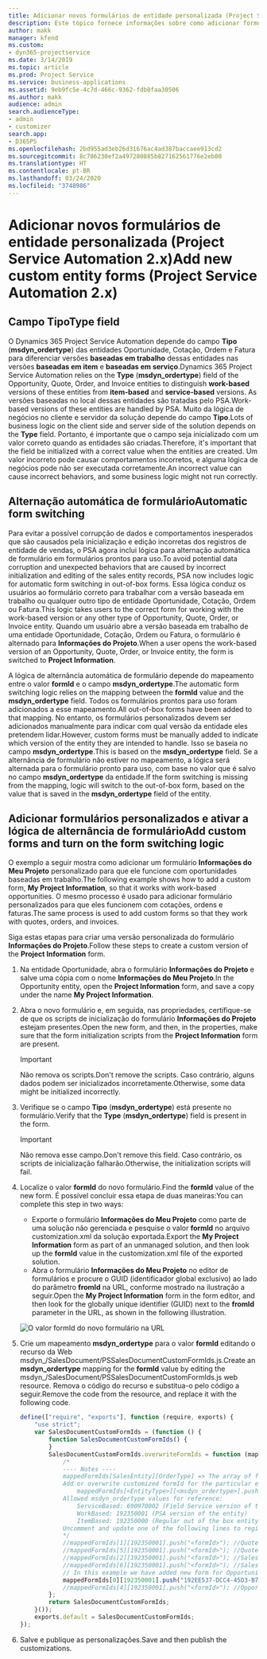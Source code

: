 ```yaml
---
title: Adicionar novos formulários de entidade personalizada (Project Service Automation 2.x)
description: Este tópico fornece informações sobre como adicionar formulários da entidade personalizada para oportunidades, cotações, ordens ou faturas no Dynamics 365 Project Service Automation 2.x.
author: makk
manager: kfend
ms.custom:
- dyn365-projectservice
ms.date: 3/14/2019
ms.topic: article
ms.prod: Project Service
ms.service: business-applications
ms.assetid: 9eb9fc5e-4c7d-466c-9362-fdb0faa30506
ms.author: makk
audience: admin
search.audienceType:
- admin
- customizer
search.app:
- D365PS
ms.openlocfilehash: 2bd955ad3eb26d31676ac4ad387baccaee913cd2
ms.sourcegitcommit: 8c786230ef2a497280885b827162561776e2eb00
ms.translationtype: HT
ms.contentlocale: pt-BR
ms.lasthandoff: 03/24/2020
ms.locfileid: "3748986"
---
```

# <a name="add-new-custom-entity-forms-project-service-automation-2x"></a><span data-ttu-id="52623-103">Adicionar novos formulários de entidade personalizada (Project Service Automation 2.x)</span><span class="sxs-lookup"><span data-stu-id="52623-103">Add new custom entity forms (Project Service Automation 2.x)</span></span>

## <a name="type-field"></a><span data-ttu-id="52623-104">Campo Tipo</span><span class="sxs-lookup"><span data-stu-id="52623-104">Type field</span></span> 

<span data-ttu-id="52623-105">O Dynamics 365 Project Service Automation depende do campo **Tipo** (**msdyn\_ordertype**) das entidades Oportunidade, Cotação, Ordem e Fatura para diferenciar versões **baseadas em trabalho** dessas entidades nas versões **baseadas em item** e **baseadas em serviço**.</span><span class="sxs-lookup"><span data-stu-id="52623-105">Dynamics 365 Project Service Automation relies on the **Type** (**msdyn\_ordertype**) field of the Opportunity, Quote, Order, and Invoice entities to distinguish **work-based** versions of these entities from **item-based** and **service-based** versions.</span></span> <span data-ttu-id="52623-106">As versões baseadas no local dessas entidades são tratadas pelo PSA.</span><span class="sxs-lookup"><span data-stu-id="52623-106">Work-based versions of these entities are handled by PSA.</span></span> <span data-ttu-id="52623-107">Muito da lógica de negócios no cliente e servidor da solução depende do campo **Tipo**.</span><span class="sxs-lookup"><span data-stu-id="52623-107">Lots of business logic on the client side and server side of the solution depends on the **Type** field.</span></span> <span data-ttu-id="52623-108">Portanto, é importante que o campo seja inicializado com um valor correto quando as entidades são criadas.</span><span class="sxs-lookup"><span data-stu-id="52623-108">Therefore, it's important that the field be initialized with a correct value when the entities are created.</span></span> <span data-ttu-id="52623-109">Um valor incorreto pode causar comportamentos incorretos, e alguma lógica de negócios pode não ser executada corretamente.</span><span class="sxs-lookup"><span data-stu-id="52623-109">An incorrect value can cause incorrect behaviors, and some business logic might not run correctly.</span></span>

## <a name="automatic-form-switching"></a><span data-ttu-id="52623-110">Alternação automática de formulário</span><span class="sxs-lookup"><span data-stu-id="52623-110">Automatic form switching</span></span>

<span data-ttu-id="52623-111">Para evitar a possível corrupção de dados e comportamentos inesperados que são causados pela inicialização e edição incorretas dos registros de entidade de vendas, o PSA agora inclui lógica para alternação automática de formulário em formulários prontos para uso.</span><span class="sxs-lookup"><span data-stu-id="52623-111">To avoid potential data corruption and unexpected behaviors that are caused by incorrect initialization and editing of the sales entity records, PSA now includes logic for automatic form switching in out-of-box forms.</span></span> <span data-ttu-id="52623-112">Essa lógica conduz os usuários ao formulário correto para trabalhar com a versão baseada em trabalho ou qualquer outro tipo de entidade Oportunidade, Cotação, Ordem ou Fatura.</span><span class="sxs-lookup"><span data-stu-id="52623-112">This logic takes users to the correct form for working with the work-based version or any other type of Opportunity, Quote, Order, or Invoice entity.</span></span> <span data-ttu-id="52623-113">Quando um usuário abre a versão baseada em trabalho de uma entidade Oportunidade, Cotação, Ordem ou Fatura, o formulário é alternado para **Informações do Projeto**.</span><span class="sxs-lookup"><span data-stu-id="52623-113">When a user opens the work-based version of an Opportunity, Quote, Order, or Invoice entity, the form is switched to **Project Information**.</span></span>

<span data-ttu-id="52623-114">A lógica de alternância automática de formulário depende do mapeamento entre o valor **formId** e o campo **msdyn\_ordertype**.</span><span class="sxs-lookup"><span data-stu-id="52623-114">The automatic form switching logic relies on the mapping between the **formId** value and the **msdyn\_ordertype** field.</span></span> <span data-ttu-id="52623-115">Todos os formulários prontos para uso foram adicionados a esse mapeamento.</span><span class="sxs-lookup"><span data-stu-id="52623-115">All out-of-box forms have been added to that mapping.</span></span> <span data-ttu-id="52623-116">No entanto, os formulários personalizados devem ser adicionados manualmente para indicar com qual versão da entidade eles pretendem lidar.</span><span class="sxs-lookup"><span data-stu-id="52623-116">However, custom forms must be manually added to indicate which version of the entity they are intended to handle.</span></span> <span data-ttu-id="52623-117">Isso se baseia no campo **msdyn\_ordertype**.</span><span class="sxs-lookup"><span data-stu-id="52623-117">This is based on the **msdyn\_ordertype** field.</span></span> <span data-ttu-id="52623-118">Se a alternância de formulário não estiver no mapeamento, a lógica será alternada para o formulário pronto para uso, com base no valor que é salvo no campo **msdyn\_ordertype** da entidade.</span><span class="sxs-lookup"><span data-stu-id="52623-118">If the form switching is missing from the mapping, logic will switch to the out-of-box form, based on the value that is saved in the **msdyn\_ordertype** field of the entity.</span></span>

## <a name="add-custom-forms-and-turn-on-the-form-switching-logic"></a><span data-ttu-id="52623-119">Adicionar formulários personalizados e ativar a lógica de alternância de formulário</span><span class="sxs-lookup"><span data-stu-id="52623-119">Add custom forms and turn on the form switching logic</span></span>

<span data-ttu-id="52623-120">O exemplo a seguir mostra como adicionar um formulário **Informações do Meu Projeto** personalizado para que ele funcione com oportunidades baseadas em trabalho.</span><span class="sxs-lookup"><span data-stu-id="52623-120">The following example shows how to add a custom form, **My Project Information**, so that it works with work-based opportunities.</span></span> <span data-ttu-id="52623-121">O mesmo processo é usado para adicionar formulário personalizados para que eles funcionem com cotações, ordens e faturas.</span><span class="sxs-lookup"><span data-stu-id="52623-121">The same process is used to add custom forms so that they work with quotes, orders, and invoices.</span></span>

<span data-ttu-id="52623-122">Siga estas etapas para criar uma versão personalizada do formulário **Informações do Projeto**.</span><span class="sxs-lookup"><span data-stu-id="52623-122">Follow these steps to create a custom version of the **Project Information** form.</span></span>

1. <span data-ttu-id="52623-123">Na entidade Oportunidade, abra o formulário **Informações do Projeto** e salve uma cópia com o nome **Informações do Meu Projeto**.</span><span class="sxs-lookup"><span data-stu-id="52623-123">In the Opportunity entity, open the **Project Information** form, and save a copy under the name **My Project Information**.</span></span>
2. <span data-ttu-id="52623-124">Abra o novo formulário e, em seguida, nas propriedades, certifique-se de que os scripts de inicialização do formulário **Informações do Projeto** estejam presentes.</span><span class="sxs-lookup"><span data-stu-id="52623-124">Open the new form, and then, in the properties, make sure that the form initialization scripts from the **Project Information** form are present.</span></span> 

    > [!IMPORTANT]
    > <span data-ttu-id="52623-125">Não remova os scripts.</span><span class="sxs-lookup"><span data-stu-id="52623-125">Don't remove the scripts.</span></span> <span data-ttu-id="52623-126">Caso contrário, alguns dados podem ser inicializados incorretamente.</span><span class="sxs-lookup"><span data-stu-id="52623-126">Otherwise, some data might be initialized incorrectly.</span></span>

3. <span data-ttu-id="52623-127">Verifique se o campo **Tipo** (**msdyn\_ordertype**) está presente no formulário.</span><span class="sxs-lookup"><span data-stu-id="52623-127">Verify that the **Type** (**msdyn\_ordertype**) field is present in the form.</span></span> 

    > [!IMPORTANT]
    > <span data-ttu-id="52623-128">Não remova esse campo.</span><span class="sxs-lookup"><span data-stu-id="52623-128">Don't remove this field.</span></span> <span data-ttu-id="52623-129">Caso contrário, os scripts de inicialização falharão.</span><span class="sxs-lookup"><span data-stu-id="52623-129">Otherwise, the initialization scripts will fail.</span></span>

4. <span data-ttu-id="52623-130">Localize o valor **formId** do novo formulário.</span><span class="sxs-lookup"><span data-stu-id="52623-130">Find the **formId** value of the new form.</span></span> <span data-ttu-id="52623-131">É possível concluir essa etapa de duas maneiras:</span><span class="sxs-lookup"><span data-stu-id="52623-131">You can complete this step in two ways:</span></span>

    - <span data-ttu-id="52623-132">Exporte o formulário **Informações do Meu Projeto** como parte de uma solução não gerenciada e pesquise o valor **formId** no arquivo customization.xml da solução exportada.</span><span class="sxs-lookup"><span data-stu-id="52623-132">Export the **My Project Information** form as part of an unmanaged solution, and then look up the **formId** value in the customization.xml file of the exported solution.</span></span>
    - <span data-ttu-id="52623-133">Abra o formulário **Informações do Meu Projeto** no editor de formulários e procure o GUID (identificador global exclusivo) ao lado do parâmetro **fromId** na URL, conforme mostrado na ilustração a seguir.</span><span class="sxs-lookup"><span data-stu-id="52623-133">Open the **My Project Information** form in the form editor, and then look for the globally unique identifier (GUID) next to the **fromId** parameter in the URL, as shown in the following illustration.</span></span>

    ![O valor formId do novo formulário na URL](media/how-to-add-custom-forms-in-v2.0.png)

5. <span data-ttu-id="52623-135">Crie um mapeamento **msdyn\_ordertype** para o valor **formId** editando o recurso da Web msdyn\_/SalesDocument/PSSalesDocumentCustomFormIds.js.</span><span class="sxs-lookup"><span data-stu-id="52623-135">Create an **msdyn\_ordertype** mapping for the **formId** value by editing the msdyn\_/SalesDocument/PSSalesDocumentCustomFormIds.js web resource.</span></span> <span data-ttu-id="52623-136">Remova o código do recurso e substitua-o pelo código a seguir.</span><span class="sxs-lookup"><span data-stu-id="52623-136">Remove the code from the resource, and replace it with the following code.</span></span>

    ```javascript
    define(["require", "exports"], function (require, exports) {
        "use strict";
        var SalesDocumentCustomFormIds = (function () {
            function SalesDocumentCustomFormIds() {
            }
            SalesDocumentCustomFormIds.overwriteFormIds = function (mappedFormIds) {
                /*
                ---- Notes ----
                mappedFormIds[SalesEntity][OrderType] => The array of forms IDs that support particular entity and order type
                Add or overwrite customized formId for the particular entity and order type by calling:
                    mappedFormIds[<EntityType>][<msdyn_ordertype>].push("<formId>");
                Allowed msdyn_ordertype values for reference:
                    ServiceBased: 690970002 (Field Service version of the entity)
                    WorkBased: 192350001 (PSA version of the entity)
                    ItemBased: 192350000 (Regular out of the box entity)
                Uncomment and update one of the following lines to register custom PSA form for required entity:
                */      
                //mappedFormIds[1][192350001].push("<formId>"); //Quote
                //mappedFormIds[5][192350001].push("<formId>"); //Quote Line
                //mappedFormIds[2][192350001].push("<formId>"); //Sales Order
                //mappedFormIds[6][192350001].push("<formId>"); //Sales Order Line
                // In this example we have added new form for Opportunity
                mappedFormIds[0][192350001].push("192EE537-DCC4-45D3-B7AF-EA694B9113D2"); //Opportunity
                //mappedFormIds[4][192350001].push("<formId>"); //Opportunity Line
            };
            return SalesDocumentCustomFormIds;
        }());
        exports.default = SalesDocumentCustomFormIds;
    });
    ```

6. <span data-ttu-id="52623-137">Salve e publique as personalizações.</span><span class="sxs-lookup"><span data-stu-id="52623-137">Save and then publish the customizations.</span></span>
